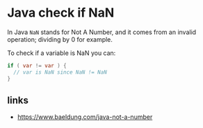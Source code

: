 # Java check if NaN

In Java `NaN` stands for Not A Number, and it comes from an invalid operation;
dividing by 0 for example.

To check if a variable is NaN you can:

```java
if ( var != var ) {
  // var is NaN since NaN != NaN
}

```

## links
- https://www.baeldung.com/java-not-a-number
